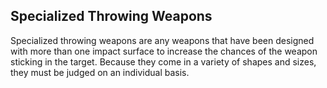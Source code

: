 ## Specialized Throwing Weapons
Specialized throwing weapons are any weapons that have been designed with more than one impact surface to increase the chances of the weapon sticking in the target. Because they come in a variety of shapes and sizes, they must be judged on an individual basis.

